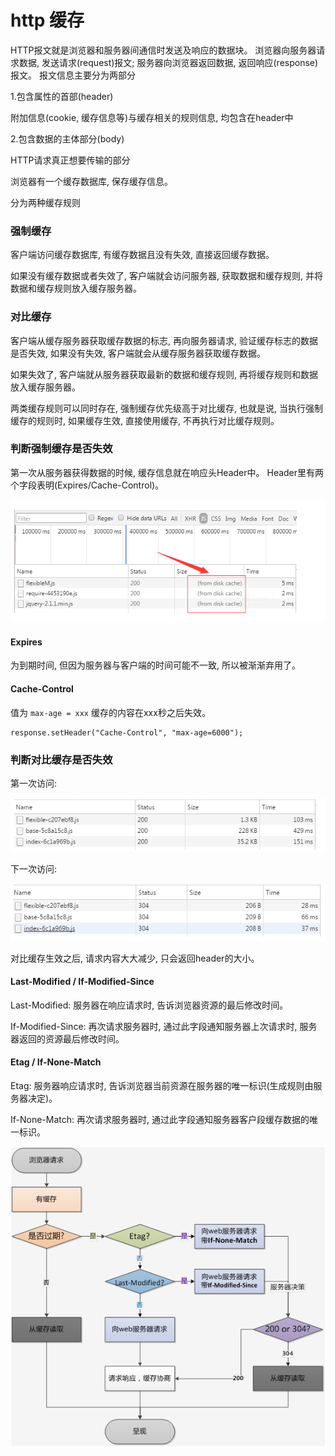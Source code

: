 # http 缓存

HTTP报文就是浏览器和服务器间通信时发送及响应的数据块。 
浏览器向服务器请求数据, 发送请求(request)报文; 服务器向浏览器返回数据, 返回响应(response)报文。 
报文信息主要分为两部分

1.包含属性的首部(header)

附加信息(cookie, 缓存信息等)与缓存相关的规则信息, 均包含在header中

2.包含数据的主体部分(body)

HTTP请求真正想要传输的部分

浏览器有一个缓存数据库, 保存缓存信息。 

分为两种缓存规则

### 强制缓存

客户端访问缓存数据库, 有缓存数据且没有失效, 直接返回缓存数据。 

如果没有缓存数据或者失效了, 客户端就会访问服务器, 获取数据和缓存规则, 并将数据和缓存规则放入缓存服务器。 

### 对比缓存

客户端从缓存服务器获取缓存数据的标志, 再向服务器请求, 验证缓存标志的数据是否失效, 如果没有失效, 客户端就会从缓存服务器获取缓存数据。 

如果失效了, 客户端就从服务器获取最新的数据和缓存规则, 再将缓存规则和数据放入缓存服务器。 

两类缓存规则可以同时存在, 强制缓存优先级高于对比缓存, 也就是说, 当执行强制缓存的规则时, 如果缓存生效, 直接使用缓存, 不再执行对比缓存规则。 

### 判断强制缓存是否失效

第一次从服务器获得数据的时候, 缓存信息就在响应头Header中。 Header里有两个字段表明(Expires/Cache-Control)。 

![img](../../img/2018052201.png)

#### Expires

为到期时间, 但因为服务器与客户端的时间可能不一致, 所以被渐渐弃用了。 

#### Cache-Control

值为 `max-age = xxx` 缓存的内容在xxx秒之后失效。 

    response.setHeader("Cache-Control", "max-age=6000"); 

### 判断对比缓存是否失效

第一次访问: 

![img](../../img/2018052202.png)

下一次访问: 

![img](../../img/2018052203.png)

对比缓存生效之后, 请求内容大大减少, 只会返回header的大小。 

#### Last-Modified  /  If-Modified-Since

Last-Modified: 服务器在响应请求时, 告诉浏览器资源的最后修改时间。 

If-Modified-Since: 再次请求服务器时, 通过此字段通知服务器上次请求时, 服务器返回的资源最后修改时间。 

#### Etag  /  If-None-Match

Etag: 服务器响应请求时, 告诉浏览器当前资源在服务器的唯一标识(生成规则由服务器决定)。 

If-None-Match: 再次请求服务器时, 通过此字段通知服务器客户段缓存数据的唯一标识。 

![img](../../img/2018052204.png)

